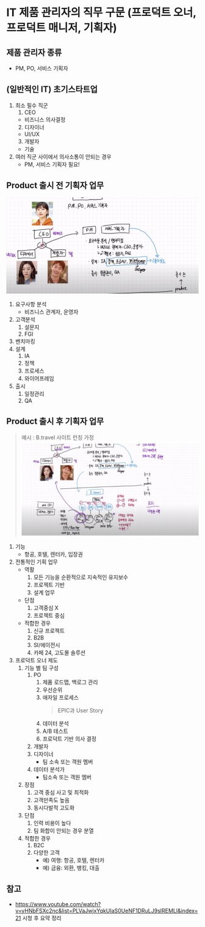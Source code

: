 # IT 제품 관리자의 직무 구문 (프로덕트 오너, 프로덕트 매니저, 기획자)

## 제품 관리자 종류
 - PM, PO, 서비스 기획자

## (일반적인 IT) 초기스타트업
 1. 최소 필수 직군
    1. CEO
      - 비즈니스 의사결정
    2. 디자이너
      - UI/UX
    3. 개발자
      - 기술
 2. 여러 직군 사이에서 의사소통이 안되는 경우
    - PM, 서비스 기획자 필요!

## Product 출시 전 기획자 업무
  ![예시](./img/31.png)
 1. 요구사항 분석
    - 비즈니스 관계자, 운영자
 2. 고객분석
    1. 설문지
    2. FGI
 3. 벤치마킹
 4. 설계
    1. IA
    2. 정책
    3. 프로세스
    4. 와이어프레임
 5. 출시
    1. 일정관리
    2. QA

## Product 출시 후 기획자 업무
> 예시 : B.travel 사이트 런칭 가정
 ![예시](./img/32.png)
 1. 기능    
    - 항공, 호텔, 렌터카, 입장권
 2. 전통적인 기획 업무
    - 역활
        1. 모든 기능을 순환적으로 지속적인 유지보수
        2. 프로젝트 기반
        3. 설계 업무
    - 단점
        1. 고객중심 X
        2. 프로젝트 중심
    - 적합한 경우
        1. 신규 프로젝트
        2. B2B
        3. SI/에이전시
        4. 카페 24, 고도몰 솔루션
 3. 프로덕트 오너 제도
    1. 기능 별 팀 구성
        1. PO
            1. 제품 로드맵, 백로그 관리
            2. 우선순위
            3. 애자일 프로세스
                > EPIC과 User Story
            4. 데이터 분석
            5. A/B 테스트
            6.  프로덕트 기반 의사 결정
        2. 개발자
        3. 디자이너
            - 팀 소속 또는 객원 멤버
        4. 데이터 분석가
            - 팀소속 또는 객원 멤버
    2. 장점
        1. 고객 중심 사고 및 최적화
        2. 고객만족도 높음
        3. 동시다발적 고도화
    3. 단점
        1. 인력 비용이 높다
        2. 팀 화합이 안되는 경우 분열
    4. 적합한 경우
        1. B2C
        2. 다양한 고객
            - 예) 여행: 항공, 호텔, 렌터카
            - 예) 금융: 외환, 뱅킹, 대출

## 참고
 - https://www.youtube.com/watch?v=yHNbFSXc2nc&list=PLVaJwjxYqkUIaS0UeNF1DRuLJ9sIREMLl&index=21 시청 후 요약 정리